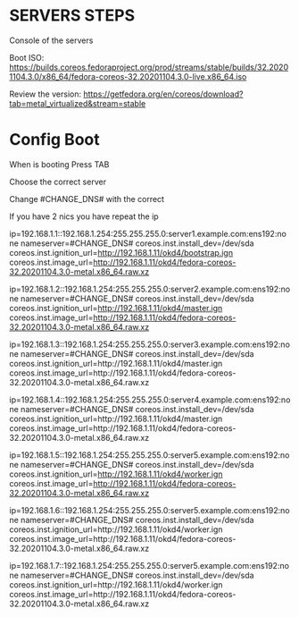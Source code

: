 # SERVERS STEPS
Console of the servers <p>
Boot ISO: https://builds.coreos.fedoraproject.org/prod/streams/stable/builds/32.20201104.3.0/x86_64/fedora-coreos-32.20201104.3.0-live.x86_64.iso  <p>
Review the version: https://getfedora.org/en/coreos/download?tab=metal_virtualized&stream=stable <p>

# Config Boot
When is booting Press TAB <p>
Choose the correct server <p>
Change #CHANGE_DNS# with the correct <p>
If you have 2 nics you have repeat the ip <p>  

ip=192.168.1.1::192.168.1.254:255.255.255.0:server1.example.com:ens192:none  nameserver=#CHANGE_DNS# coreos.inst.install_dev=/dev/sda coreos.inst.ignition_url=http://192.168.1.11/okd4/bootstrap.ign coreos.inst.image_url=http://192.168.1.11/okd4/fedora-coreos-32.20201104.3.0-metal.x86_64.raw.xz  <p>
ip=192.168.1.2::192.168.1.254:255.255.255.0:server2.example.com:ens192:none  nameserver=#CHANGE_DNS# coreos.inst.install_dev=/dev/sda coreos.inst.ignition_url=http://192.168.1.11/okd4/master.ign coreos.inst.image_url=http://192.168.1.11/okd4/fedora-coreos-32.20201104.3.0-metal.x86_64.raw.xz
 <p>
ip=192.168.1.3::192.168.1.254:255.255.255.0:server3.example.com:ens192:none nameserver=#CHANGE_DNS# coreos.inst.install_dev=/dev/sda coreos.inst.ignition_url=http://192.168.1.11/okd4/master.ign coreos.inst.image_url=http://192.168.1.11/okd4/fedora-coreos-32.20201104.3.0-metal.x86_64.raw.xz
 <p>
ip=192.168.1.4::192.168.1.254:255.255.255.0:server4.example.com:ens192:none nameserver=#CHANGE_DNS# coreos.inst.install_dev=/dev/sda coreos.inst.ignition_url=http://192.168.1.11/okd4/master.ign coreos.inst.image_url=http://192.168.1.11/okd4/fedora-coreos-32.20201104.3.0-metal.x86_64.raw.xz
 <p>

ip=192.168.1.5::192.168.1.254:255.255.255.0:server5.example.com:ens192:none nameserver=#CHANGE_DNS# coreos.inst.install_dev=/dev/sda coreos.inst.ignition_url=http://192.168.1.11/okd4/worker.ign coreos.inst.image_url=http://192.168.1.11/okd4/fedora-coreos-32.20201104.3.0-metal.x86_64.raw.xz
 <p>
ip=192.168.1.6::192.168.1.254:255.255.255.0:server5.example.com:ens192:none nameserver=#CHANGE_DNS# coreos.inst.install_dev=/dev/sda coreos.inst.ignition_url=http://192.168.1.11/okd4/worker.ign coreos.inst.image_url=http://192.168.1.11/okd4/fedora-coreos-32.20201104.3.0-metal.x86_64.raw.xz
 <p>
ip=192.168.1.7::192.168.1.254:255.255.255.0:server5.example.com:ens192:none nameserver=#CHANGE_DNS# coreos.inst.install_dev=/dev/sda coreos.inst.ignition_url=http://192.168.1.11/okd4/worker.ign coreos.inst.image_url=http://192.168.1.11/okd4/fedora-coreos-32.20201104.3.0-metal.x86_64.raw.xz
 <p>

